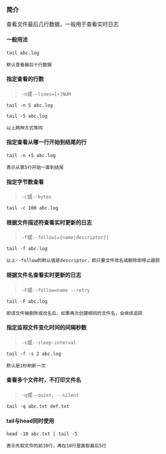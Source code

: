 ### 简介

查看文件最后几行数据，一般用于查看实时日志

#### 一般用法

```shell
tail abc.log

默认查看最后十行数据
```

#### 指定查看的行数

> `-n`或`--lines=[+]NUM`

```shell
tail -n 5 abc.log

tail -5 abc.log

以上两种方式等同
```

#### 指定查看从哪一行开始到结尾的行

```shell
tail -n +5 abc.log

表示从第5行开始一直到结尾
```

#### 指定字节数查看

> `-c`或`--bytes`

```shell
tail -c 100 abc.log
```

#### 根据文件描述符查看实时更新的日志

> `-f`或`--follow[={name|descriptor}]`

```shell
tail -f abc.log

以上--follow的默认值是descriptor，即只要文件改名或删除即停止跟踪
```

#### 根据文件名查看实时更新的日志

> `-F`或`--follow=name --retry`

```shell
tail -F abc.log

即该文件被删除或改名后，如果再次创建相同的文件名，会继续追踪
```

#### 指定监视文件变化时间的间隔秒数

> `-s`或`--sleep-interval`

```shell
tail -f -s 2 abc.log

默认是1秒刷新一次
```

#### 查看多个文件时，不打印文件名

> `-q`或`--quiet, --silent`

```shell
tail -q abc.txt def.txt
```

#### tail与head同时使用

```shell
head -10 abc.txt | tail -5

表示先取文件的前10行，再在10行里面取最后5行
```

